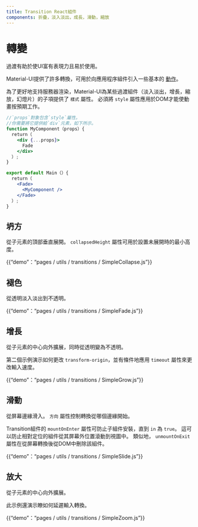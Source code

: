 ```yaml
---
title: Transition React組件
components: 折疊，淡入淡出，成長，滑動，縮放
---
```

# 轉變

<p class="description">過渡有助於使UI富有表現力且易於使用。</p>

Material-UI提供了許多轉換，可用於向應用程序組件引入一些基本的 [動作](https://material.io/design/motion/)。

為了更好地支持服務器渲染，Material-UI為某些過渡組件（淡入淡出，增長，縮放，幻燈片）的子項提供了 `樣式` 屬性。 必須將 `style` 屬性應用於DOM才能使動畫按預期工作。

```jsx
//`props`對象包含`style`屬性。
//你需要將它提供給`div`元素，如下所示。
function MyComponent（props）{
  return（
    <div {...props}>
      Fade
    </div>
  ）;
}

export default Main（）{
  return（
    <Fade>
      <MyComponent />
    </Fade>
  ）;
}
```

## 坍方

從子元素的頂部垂直展開。 `collapsedHeight` 屬性可用於設置未展開時的最小高度。

{{“demo”：“pages / utils / transitions / SimpleCollapse.js”}}

## 褪色

從透明淡入淡出到不透明。

{{“demo”：“pages / utils / transitions / SimpleFade.js”}}

## 增長

從子元素的中心向外擴展，同時從透明變為不透明。

第二個示例演示如何更改 `transform-origin`，並有條件地應用 `timeout` 屬性來更改輸入速度。

{{“demo”：“pages / utils / transitions / SimpleGrow.js”}}

## 滑動

從屏幕邊緣滑入。 `方向` 屬性控制轉換從哪個邊緣開始。

Transition組件的 `mountOnEnter` 屬性可防止子組件安裝，直到 `in` 為 `true`。 這可以防止相對定位的組件從其屏幕外位置滾動到視圖中。 類似地， `unmountOnExit` 屬性在從屏幕轉換後從DOM中刪除該組件。

{{“demo”：“pages / utils / transitions / SimpleSlide.js”}}

## 放大

從子元素的中心向外擴展。

此示例還演示瞭如何延遲輸入轉換。

{{“demo”：“pages / utils / transitions / SimpleZoom.js”}}